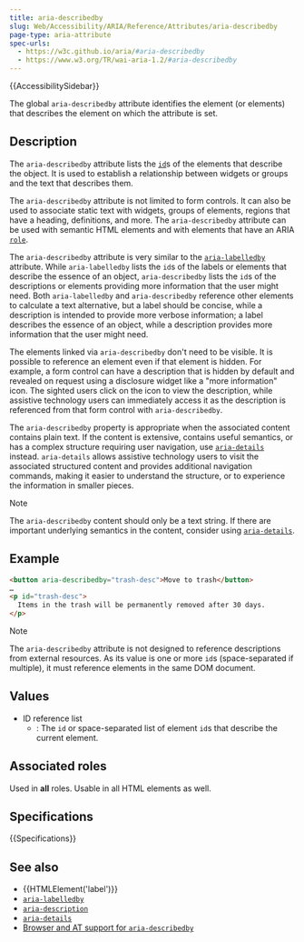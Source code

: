 ```yaml
---
title: aria-describedby
slug: Web/Accessibility/ARIA/Reference/Attributes/aria-describedby
page-type: aria-attribute
spec-urls:
  - https://w3c.github.io/aria/#aria-describedby
  - https://www.w3.org/TR/wai-aria-1.2/#aria-describedby
---
```


{{AccessibilitySidebar}}

The global `aria-describedby` attribute identifies the element (or elements) that describes the element on which the attribute is set.

## Description

The `aria-describedby` attribute lists the [`id`](/en-US/docs/Web/HTML/Global_attributes/id)s of the elements that describe the object. It is used to establish a relationship between widgets or groups and the text that describes them.

The `aria-describedby` attribute is not limited to form controls. It can also be used to associate static text with widgets, groups of elements, regions that have a heading, definitions, and more. The `aria-describedby` attribute can be used with semantic HTML elements and with elements that have an ARIA [`role`](/en-US/docs/Web/Accessibility/ARIA/Roles).

The `aria-describedby` attribute is very similar to the [`aria-labelledby`](/en-US/docs/Web/Accessibility/ARIA/Reference/Attributes/aria-labelledby) attribute. While `aria-labelledby` lists the `id`s of the labels or elements that describe the essence of an object, `aria-describedby` lists the `id`s of the descriptions or elements providing more information that the user might need. Both `aria-labelledby` and `aria-describedby` reference other elements to calculate a text alternative, but a label should be concise, while a description is intended to provide more verbose information; a label describes the essence of an object, while a description provides more information that the user might need.

The elements linked via `aria-describedby` don't need to be visible. It is possible to reference an element even if that element is hidden. For example, a form control can have a description that is hidden by default and revealed on request using a disclosure widget like a "more information" icon. The sighted users click on the icon to view the description, while assistive technology users can immediately access it as the description is referenced from that form control with `aria-describedby`.

The `aria-describedby` property is appropriate when the associated content contains plain text. If the content is extensive, contains useful semantics, or has a complex structure requiring user navigation, use [`aria-details`](/en-US/docs/Web/Accessibility/ARIA/Reference/Attributes/aria-details) instead. `aria-details` allows assistive technology users to visit the associated structured content and provides additional navigation commands, making it easier to understand the structure, or to experience the information in smaller pieces.

> [!NOTE]
> The `aria-describedby` content should only be a text string. If there are important underlying semantics in the content, consider using [`aria-details`](/en-US/docs/Web/Accessibility/ARIA/Reference/Attributes/aria-details).

## Example

```html
<button aria-describedby="trash-desc">Move to trash</button>
…
<p id="trash-desc">
  Items in the trash will be permanently removed after 30 days.
</p>
```

> [!NOTE]
> The `aria-describedby` attribute is not designed to reference descriptions from external resources. As its value is one or more `id`s (space-separated if multiple), it must reference elements in the same DOM document.

## Values

- ID reference list
  - : The `id` or space-separated list of element `id`s that describe the current element.

## Associated roles

Used in **all** roles. Usable in all HTML elements as well.

## Specifications

{{Specifications}}

## See also

- {{HTMLElement('label')}}
- [`aria-labelledby`](/en-US/docs/Web/Accessibility/ARIA/Reference/Attributes/aria-labelledby)
- [`aria-description`](/en-US/docs/Web/Accessibility/ARIA/Reference/Attributes/aria-description)
- [`aria-details`](/en-US/docs/Web/Accessibility/ARIA/Reference/Attributes/aria-details)
- [Browser and AT support for `aria-describedby`](https://a11ysupport.io/tech/aria/aria-describedby_attribute)
